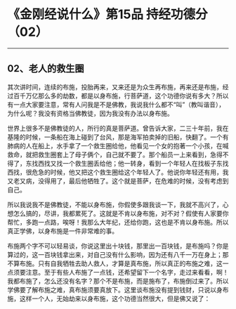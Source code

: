 # 《金刚经说什么》第15品 持经功德分（02）

------

## 02、老人的救生圈

其次讲时间，连续的布施，投胎再来，又来还是为众生再布施，再来还是布施，经过百千万亿那么多的劫数，都是以身布施，行菩萨道，这个功德你说有多大？所以有一点大家要注意，常有人问我是不是佛教，我说我什么都不“叫”（教叫谐音），为什么呢？我没有资格当佛教徒，因为我没有办法以身布施。

世界上很多不是佛教徒的人，所行的真是菩萨道。曾告诉大家，二三十年前，我在基隆的时候，一条船在海上碰到了台风，那是海军拍卖掉的旧船，快翻了。一个有肺病的人在船上，水手拿了一个救生圈给他，他看见一个女的抱著一个小孩，在喊救命，就把救生圈套上了母子俩个，自己就不要了。那个船员一上来看到，急得不得了，东找西找又找一个救生圈丢给他；他一转身，看到一个年轻人在找板子东找西找，很危急的时候，他又把这个救生圈给这个年轻人了。他说你年轻还有用，我又老又病，没得用了，最后他牺牲了。这个就是菩萨，在危难的时候，没有考虑到自己。

所以我说我不是佛教徒，不能以身布施，你假使多跟我谈一下，我就不高兴了，心想怎么搞的，尽讲，我都累死了。这就是不肯以身布施，对不对？假使有人家要你帮忙，多跑一点路，唉呀！我那么大年纪，还给你跑，这也是不肯以身布施。所以真正学佛，以身布施是一件非常难的事。

布施两个字不可以轻易谈，你说这里出十块钱，那里出一百块钱，是布施吗？你是算过的，这一百块钱拿出来，对自己没有什么影响，因为还有八千一万在身上；那不算布施。只有自我牺牲去助人救人，才算是真布施，所以真正的布施之难，这一点须要注意。至于有些人布施了一点钱，还希望留下一个名字，走过来看看，啊！我都布施了，怎么还没有名字？那个不是布施，而是施布了，布施倒过来了。所以学佛要了解布施之难，真布施须要真放下。这里谈布施没有提到钱财，只说以身布施，这样一个人，无始劫来以身布施，这个功德当然很大，但是佛又说了：

